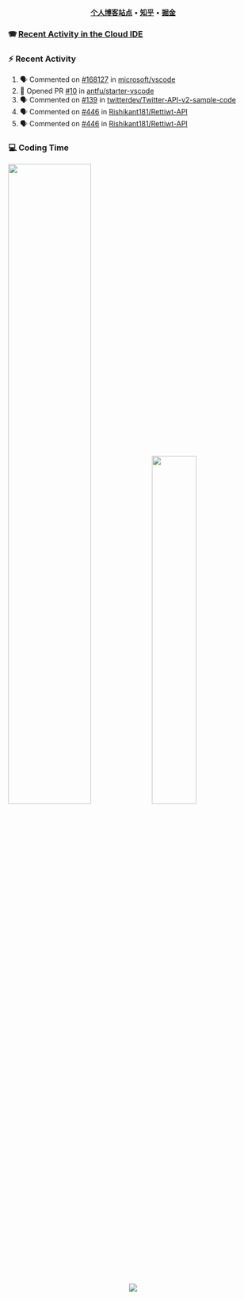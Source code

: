 <p align="center">
    <b><a href="https://yiliang.site">个人博客站点</a></b>
    •
    <b><a href="https://www.zhihu.com/people/Mrz2J">知乎</a></b>
    •
    <b><a href="https://juejin.im/user/2629687542813016">掘金</a></b>
</p>

### :accordion: [Recent Activity in the Cloud IDE](https://github.com/cloud-webide/.github)

### :zap: Recent Activity

<!--START_SECTION:activity-->

1. 🗣 Commented on [#168127](https://github.com/microsoft/vscode/issues/168127#issuecomment-1950998190) in [microsoft/vscode](https://github.com/microsoft/vscode)
2. 💪 Opened PR [#10](https://github.com/antfu/starter-vscode/pull/10) in [antfu/starter-vscode](https://github.com/antfu/starter-vscode)
3. 🗣 Commented on [#139](https://github.com/twitterdev/Twitter-API-v2-sample-code/issues/139#issuecomment-1928921330) in [twitterdev/Twitter-API-v2-sample-code](https://github.com/twitterdev/Twitter-API-v2-sample-code)
4. 🗣 Commented on [#446](https://github.com/Rishikant181/Rettiwt-API/issues/446#issuecomment-1919439388) in [Rishikant181/Rettiwt-API](https://github.com/Rishikant181/Rettiwt-API)
5. 🗣 Commented on [#446](https://github.com/Rishikant181/Rettiwt-API/issues/446#issuecomment-1919434350) in [Rishikant181/Rettiwt-API](https://github.com/Rishikant181/Rettiwt-API)

<!--END_SECTION:activity-->

### 💻 Coding Time

<img align="" width="57.5%" src="https://github-readme-stats.vercel.app/api?username=yiliang114&hide_title=true&hide_border=true&show_icons=true&include_all_commits=true&line_height=21&theme=vue-dark&border_radius=0" /><img align="" width="42.4%" src="https://github-readme-stats.vercel.app/api/top-langs/?username=yiliang114&hide_title=true&hide_border=true&layout=compact&theme=vue-dark&border_radius=0" />

<div align="center">
    <img src="https://github-readme-streak-stats.herokuapp.com/?user=yiliang114" />
</div>
